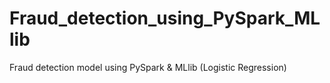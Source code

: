 # Fraud_detection_using_PySpark_MLlib
Fraud detection model using  PySpark &amp; MLlib (Logistic Regression)
